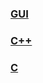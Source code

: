 ### [GUI](http://www.gaclib.net/#~/Download)
### [C++](http://www.cplusplus.com/doc/tutorial/)
### [C](http://www.cplusplus.com/doc/tutorial/)
